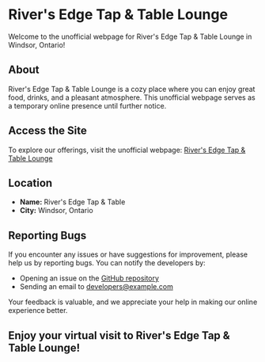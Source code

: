 # River's Edge Tap & Table Lounge

Welcome to the unofficial webpage for River's Edge Tap & Table Lounge in Windsor, Ontario!

## About
River's Edge Tap & Table Lounge is a cozy place where you can enjoy great food, drinks, and a pleasant atmosphere. This unofficial webpage serves as a temporary online presence until further notice.

## Access the Site
To explore our offerings, visit the unofficial webpage: [River's Edge Tap & Table Lounge](https://fancy-eatery-website.vercel.app)

## Location
- **Name:** River's Edge Tap & Table
- **City:** Windsor, Ontario

## Reporting Bugs
If you encounter any issues or have suggestions for improvement, please help us by reporting bugs. You can notify the developers by:

- Opening an issue on the [GitHub repository](https://github.com/your-username/your-repo)
- Sending an email to [developers@example.com](mailto:developers@example.com)

Your feedback is valuable, and we appreciate your help in making our online experience better.

## Enjoy your virtual visit to River's Edge Tap & Table Lounge!
